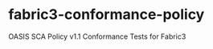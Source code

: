 fabric3-conformance-policy
==========================

OASIS SCA Policy v1.1 Conformance Tests for Fabric3 